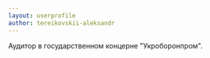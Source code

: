 ```yaml
---
layout: userprofile
author: tereikovskii-aleksandr
---
```

Аудитор в государственном концерне "Укроборонпром".
